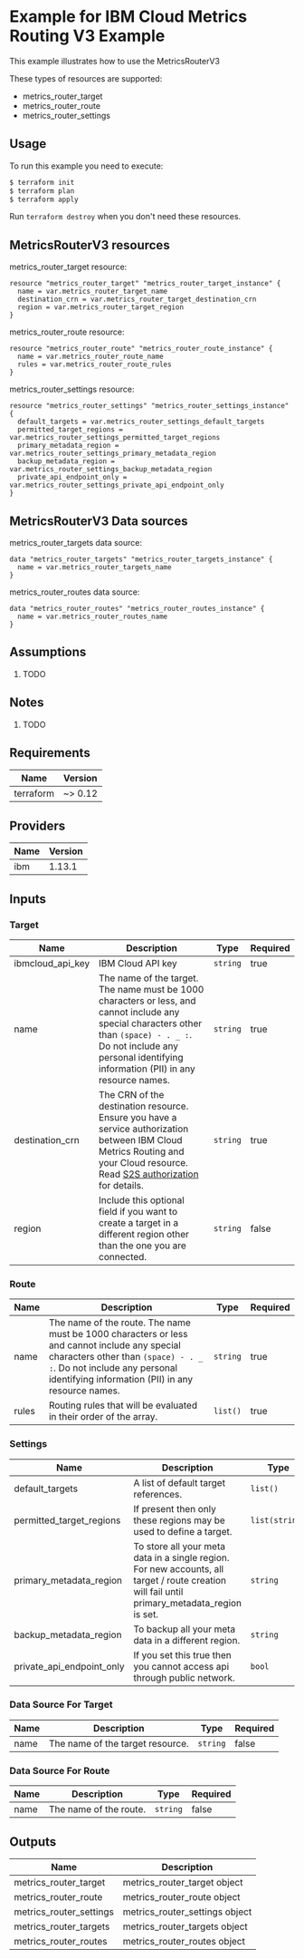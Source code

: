 # Example for IBM Cloud Metrics Routing V3 Example

This example illustrates how to use the MetricsRouterV3

These types of resources are supported:

* metrics_router_target
* metrics_router_route
* metrics_router_settings

## Usage

To run this example you need to execute:

```bash
$ terraform init
$ terraform plan
$ terraform apply
```

Run `terraform destroy` when you don't need these resources.


## MetricsRouterV3 resources

metrics_router_target resource:

```hcl
resource "metrics_router_target" "metrics_router_target_instance" {
  name = var.metrics_router_target_name
  destination_crn = var.metrics_router_target_destination_crn
  region = var.metrics_router_target_region
}
```
metrics_router_route resource:

```hcl
resource "metrics_router_route" "metrics_router_route_instance" {
  name = var.metrics_router_route_name
  rules = var.metrics_router_route_rules
}
```
metrics_router_settings resource:

```hcl
resource "metrics_router_settings" "metrics_router_settings_instance" {
  default_targets = var.metrics_router_settings_default_targets
  permitted_target_regions = var.metrics_router_settings_permitted_target_regions
  primary_metadata_region = var.metrics_router_settings_primary_metadata_region
  backup_metadata_region = var.metrics_router_settings_backup_metadata_region
  private_api_endpoint_only = var.metrics_router_settings_private_api_endpoint_only
}
```

## MetricsRouterV3 Data sources

metrics_router_targets data source:

```hcl
data "metrics_router_targets" "metrics_router_targets_instance" {
  name = var.metrics_router_targets_name
}
```
metrics_router_routes data source:

```hcl
data "metrics_router_routes" "metrics_router_routes_instance" {
  name = var.metrics_router_routes_name
}
```

## Assumptions

1. TODO

## Notes

1. TODO

## Requirements

| Name | Version |
|------|---------|
| terraform | ~> 0.12 |

## Providers

| Name | Version |
|------|---------|
| ibm | 1.13.1 |

## Inputs

### Target

| Name | Description | Type | Required |
|------|-------------|------|---------|
| ibmcloud\_api\_key | IBM Cloud API key | `string` | true |
| name | The name of the target. The name must be 1000 characters or less, and cannot include any special characters other than `(space) - . _ :`. Do not include any personal identifying information (PII) in any resource names. | `string` | true |
| destination_crn | The CRN of the destination resource. Ensure you have a service authorization between IBM Cloud Metrics Routing and your Cloud resource. Read [S2S authorization](https://cloud.ibm.com/docs/metrics-router?topic=metrics-router-target-monitoring&interface=ui#target-monitoring-ui) for details.| `string` | true |
| region | Include this optional field if you want to create a target in a different region other than the one you are connected. | `string` | false |

### Route

| Name | Description | Type | Required |
|------|-------------|------|---------|
| name | The name of the route. The name must be 1000 characters or less and cannot include any special characters other than `(space) - . _ :`. Do not include any personal identifying information (PII) in any resource names. | `string` | true |
| rules | Routing rules that will be evaluated in their order of the array. | `list()` | true |

### Settings

| Name | Description | Type | Required |
|------|-------------|------|---------|
| default_targets | A list of default target references. | `list()` | false |
| permitted_target_regions | If present then only these regions may be used to define a target. | `list(string)` | false |
| primary_metadata_region | To store all your meta data in a single region. For new accounts, all target / route creation will fail until primary_metadata_region is set. | `string` | false |
| backup_metadata_region | To backup all your meta data in a different region. | `string` | false |
| private_api_endpoint_only | If you set this true then you cannot access api through public network. | `bool` | false |

### Data Source For Target

| Name | Description | Type | Required |
|------|-------------|------|---------|
| name | The name of the target resource. | `string` | false |

### Data Source For Route

| Name | Description | Type | Required |
|------|-------------|------|---------|
| name | The name of the route. | `string` | false |

## Outputs


| Name | Description |
|------|-------------|
| metrics_router_target | metrics_router_target object |
| metrics_router_route | metrics_router_route object |
| metrics_router_settings | metrics_router_settings object |
| metrics_router_targets | metrics_router_targets object |
| metrics_router_routes | metrics_router_routes object |
